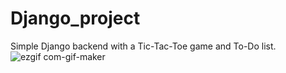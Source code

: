 # Django_project
Simple Django backend with a Tic-Tac-Toe game and To-Do list.
![ezgif com-gif-maker](https://user-images.githubusercontent.com/89336239/175782650-e4354c80-37cf-45d3-87e1-cafdbeb846d3.gif)

